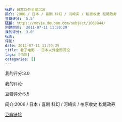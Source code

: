 ```yaml
---
标题: 日本以外全部沉没
简介: 2006 / 日本 / 喜剧 科幻 / 河崎实 / 柏原收史 松尾政寿
豆瓣评分: '5.5'
链接: https://movie.douban.com/subject/1869844/
创建时间: '2011-07-11 11:50:29'
我的评分: '3.0'
标签:
评论:
date: 2011-07-11 11:50:29
title: 看了电影 - 日本以外全部沉没
tags: [电影]
categories: []
---
```


我的评分:3.0

我的评论:

豆瓣评分:5.5

简介:2006 / 日本 / 喜剧 科幻 / 河崎实 / 柏原收史 松尾政寿

[豆瓣链接](https://movie.douban.com/subject/1869844/)

